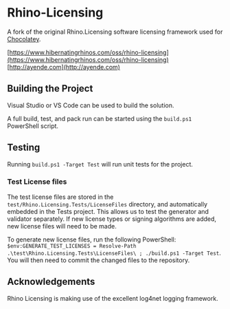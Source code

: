 # Rhino-Licensing

A fork of the original Rhino.Licensing software licensing framework used for [Chocolatey](https://github.com/chocolatey/choco).

[https://www.hibernatingrhinos.com/oss/rhino-licensing](https://www.hibernatingrhinos.com/oss/rhino-licensing) [http://ayende.com](http://ayende.com)

## Building the Project

Visual Studio or VS Code can be used to build the solution.

A full build, test, and pack run can be started using the `build.ps1` PowerShell script.

## Testing

Running `build.ps1 -Target Test` will run unit tests for the project.

### Test License files

The test license files are stored in the `test/Rhino.Licensing.Tests/LicenseFiles` directory, and automatically embedded in the Tests project.
This allows us to test the generator and validator separately.
If new license types or signing algorithms are added, new license files will need to be made.

To generate new license files, run the following PowerShell: `$env:GENERATE_TEST_LICENSES = Resolve-Path .\test\Rhino.Licensing.Tests\LicenseFiles\ ; ./build.ps1 -Target Test`.
You will then need to commit the changed files to the repository.


## Acknowledgements

Rhino Licensing is making use of the excellent log4net logging framework.
